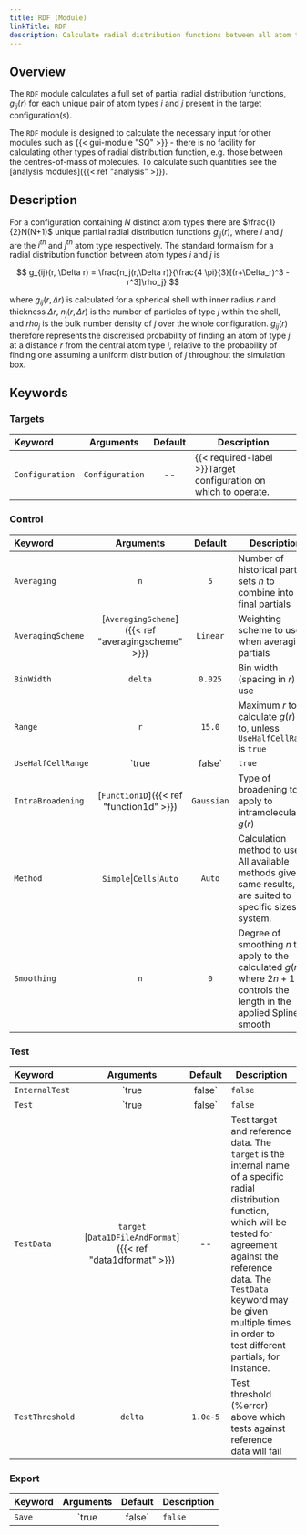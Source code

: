 ```yaml
---
title: RDF (Module)
linkTitle: RDF
description: Calculate radial distribution functions between all atom types
---
```


## Overview

The `RDF` module calculates a full set of partial radial distribution functions, $g_{ij}(r)$ for each unique pair of atom types $i$ and $j$ present in the target configuration(s).

The `RDF` module is designed to calculate the necessary input for other modules such as {{< gui-module "SQ" >}} - there is no facility for calculating other types of radial distribution function, e.g. those between the centres-of-mass of molecules. To calculate such quantities see the [analysis modules]({{< ref "analysis" >}}).

## Description

For a configuration containing $N$ distinct atom types there are $\frac{1}{2}N(N+1)$ unique partial radial distribution functions $g_{ij}(r)$, where $i$ and $j$ are the $i^{th}$ and $j^{th}$ atom type respectively. The standard formalism for a radial distribution function between atom types $i$ and $j$ is

$$ g_{ij}(r, \Delta r) = \frac{n_j(r,\Delta r)}{\frac{4 \pi}{3}[(r+\Delta_r)^3 - r^3]\rho_j} $$

where $g_{ij}(r, \Delta r)$ is calculated for a spherical shell with inner radius $r$ and thickness $\Delta r$, $n_j(r, \Delta r)$ is the number of particles of type $j$ within the shell, and $rho_j$ is the bulk number density of $j$ over the whole configuration. $g_{ij}(r)$ therefore represents the discretised probability of finding an atom of type $j$ at a distance $r$ from the central atom type $i$, relative to the probability of finding one assuming a uniform distribution of $j$ throughout the simulation box.

## Keywords

### Targets

|Keyword|Arguments|Default|Description|
|:------|:--:|:-----:|-----------|
|`Configuration`|`Configuration`|--|{{< required-label >}}Target configuration on which to operate.|

### Control
|Keyword|Arguments|Default|Description|
|:------|:--:|:-----:|-----------|
|`Averaging`|`n`|`5`|Number of historical partial sets $n$ to combine into final partials|
|`AveragingScheme`|[`AveragingScheme`]({{< ref "averagingscheme" >}})|`Linear`|Weighting scheme to use when averaging partials|
|`BinWidth`|`delta`|`0.025`|Bin width (spacing in $r$) to use|
|`Range`|`r`|`15.0`|Maximum $r$ to calculate $g(r)$ out to, unless `UseHalfCellRange` is `true`|
|`UseHalfCellRange`|`true|false`|`true`|Whether to use the maximal RDF range possible that avoids periodic images. If `true` then the radius of the inscribed sphere for the configuration box is used as the limit.|
|`IntraBroadening`|[`Function1D`]({{< ref "function1d" >}})|`Gaussian`|Type of broadening to apply to intramolecular $g(r)$|
|`Method`|`Simple`\|`Cells`\|`Auto`|`Auto`|Calculation method to use. All available methods give the same results, but are suited to specific sizes of system.|
|`Smoothing`|`n`|`0`|Degree of smoothing $n$ to apply to the calculated $g(r)$, where $2n+1$ controls the length in the applied Spline smooth|

### Test
|Keyword|Arguments|Default|Description|
|:------|:--:|:-----:|-----------|
|`InternalTest`|`true|false`|`false`|Perform internal check of calculated partials against a set calculated by a simple unoptimised double-loop|
|`Test`|`true|false`|`false`|Test calculated total and partials against reference data (specified with `TestReference`)|
|`TestData`|`target`<br/>[`Data1DFileAndFormat`]({{< ref "data1dformat" >}})|--|Test target and reference data. The `target` is the internal name of a specific radial distribution function, which will be tested for agreement against the reference data. The `TestData` keyword may be given multiple times in order to test different partials, for instance.|
|`TestThreshold`|`delta`|`1.0e-5`|Test threshold (%error) above which tests against reference data will fail|

### Export
|Keyword|Arguments|Default|Description|
|:------|:--:|:-----:|-----------|
|`Save`|`true|false`|`false`|Whether to save partials and total functions to disk. Separate files are written for each partial between atom types $i$ and $j$, as well as the total. Files are named after the configuration from which they were calculated.|
